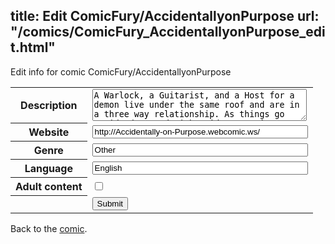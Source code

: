 title: Edit ComicFury/AccidentallyonPurpose
url: "/comics/ComicFury_AccidentallyonPurpose_edit.html"
---
Edit info for comic ComicFury/AccidentallyonPurpose

<form name="comic" action="http://gaepostmail.appspot.com/comic/" method="post">
<table class="comicinfo">
<tr>
<th>Description</th><td><textarea name="description" cols="40" rows="3">A Warlock, a Guitarist, and a Host for a demon live under the same roof and are in a three way relationship. As things go upside down and right side up again, there seems to be quite a few issues in their lives, even though the three of them seem to still make it through okay, minus the huge bills they have to pay to their landlord...</textarea></td>
</tr>
<tr>
<th>Website</th><td><input type="text" name="url" value="http://Accidentally-on-Purpose.webcomic.ws/" size="40"/></td>
</tr>
<tr>
<th>Genre</th><td><input type="text" name="genre" value="Other" size="40"/></td>
</tr>
<tr>
<th>Language</th><td><input type="text" name="language" value="English" size="40"/></td>
</tr>
<tr>
<th>Adult content</th><td><input type="checkbox" name="adult" value="adult" /></td>
</tr>
<tr>
<th></th><td>
<input type="hidden" name="comic" value="ComicFury_AccidentallyonPurpose" />
<input type="submit" name="submit" value="Submit" />
</td>
</tr>
</table>
</form>

Back to the [comic](ComicFury_AccidentallyonPurpose.html).
